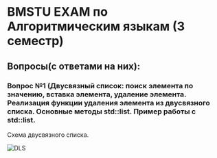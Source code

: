 # BMSTU EXAM по Алгоритмическим языкам (3 семестр)
## Вопросы(с ответами на них):
### Вопрос №1 (Двусвязный список: поиск элемента по значению, вставка элемента, удаление элемента. Реализация функции удаления элемента из двусвязного списка. Основные методы std::list. Пример работы с std::list.
Схема двусвязного списка.

![DLS](./images/DLS.png)
